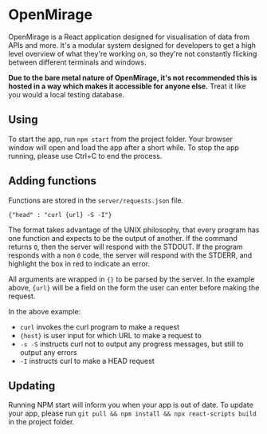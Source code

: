# OpenMirage
OpenMirage is a React application designed for visualisation of data from APIs and more. It's a modular system designed for developers to get a high level overview of what they're working on, so they're not constantly flicking between different terminals and windows.

**Due to the bare metal nature of OpenMirage, it's not recommended this is hosted in a way which makes it accessible for anyone else.** Treat it like you would a local testing database.

## Using
To start the app, run `npm start` from the project folder. Your browser window will open and load the app after a short while. To stop the app running, please use Ctrl+C to end the process.

## Adding functions
Functions are stored in the `server/requests.json` file.
```
{"head" : "curl {url} -S -I"}
```
The format takes advantage of the UNIX philosophy, that every program has one function and expects to be the output of another. If the command returns `0`, then the server will respond with the STDOUT. If the program responds with a non `0` code, the server will respond with the STDERR, and highlight the box in red to indicate an error.

All arguments are wrapped in `{}` to be parsed by the server. In the example above, `{url}` will be a field on the form the user can enter before making the request.

In the above example:
- `curl` invokes the curl program to make a request
- `{host}` is user input for which URL to make a request to
- `-s -S` instructs curl not to output any progress messages, but still to output any errors
- `-I` instructs curl to make a HEAD request

## Updating
Running NPM start will inform you when your app is out of date. To update your app, please run `git pull && npm install && npx react-scripts build` in the project folder.